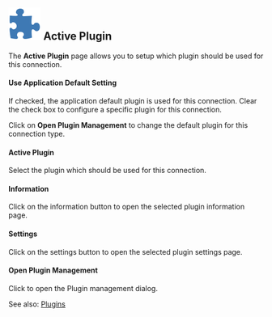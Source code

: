 ## ![](/r2021/images/RoyalTS/Application/SVG_ApplicationPlugins_32.svg#img_header) Active Plugin
The **Active Plugin** page allows you to setup which plugin should be used for this connection.

#### Use Application Default Setting
If checked, the application default plugin is used for this connection. Clear the check box to configure a specific plugin for this connection.  

Click on **Open Plugin Management** to change the default plugin for this connection type.

#### Active Plugin
Select the plugin which should be used for this connection.

#### Information
Click on the information button to open the selected plugin information page.

#### Settings
Click on the settings button to open the selected plugin settings page.

#### Open Plugin Management
Click to open the Plugin management dialog.
 
See also: [Plugins](xref:royalts_intro_plugins)
